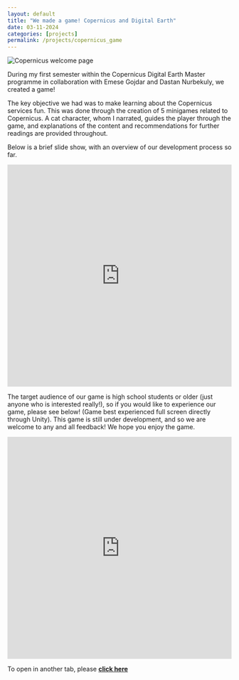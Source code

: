 ```yaml
---
layout: default
title: "We made a game! Copernicus and Digital Earth"
date: 03-11-2024
categories: [projects]
permalink: /projects/copernicus_game
---
```



<div class="blog-image">
  <img src="{{ '/assets/projects/background1.png' | relative_url }}" alt="Copernicus welcome page" width=:"100%">
</div>

During my first semester within the Copernicus Digital Earth Master programme in collaboration with Emese Gojdar and Dastan Nurbekuly, we created a game!


The key objective we had was to make learning about the Copernicus services fun. This was done through the creation of 5 minigames related to Copernicus. A cat character, whom I narrated, guides the
player through the game, and explanations of the content and recommendations for further readings are provided throughout.

Below is a brief slide show, with an overview of our development process so far.
<iframe src="https://www.figma.com/deck/bQYwfncckhux4Lbnu8O2kv/Copernicus-Game-Pitch?node-id=2-48" width="100%" height="500px" frameborder="0" allowfullscreen allow="geolocation"></iframe>


The target audience of our game is high school students or older (just anyone who is interested really!), so if you would like to experience our game, please see below! (Game best experienced full screen directly through Unity). This game is still under development, and so we are welcome to any and all feedback! We hope you enjoy the game.

<iframe src="https://play.unity.com/en/games/6e97a30f-d1dc-494d-a115-77d721f6445c/copernicus" width="100%" height="500px" frameborder="0" allowfullscreen allow="geolocation"></iframe>

To open in another tab, please [**click here**]([https://arcg.is/19510z1](https://play.unity.com/en/games/6e97a30f-d1dc-494d-a115-77d721f6445c/copernicus)) 
